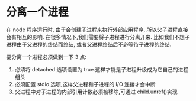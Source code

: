 # 分离一个进程

在 node 程序运行时, 由于会创建子进程来执行外部应用程序, 所以父子进程直接会有相互的影响. 在很多情况下,我们需要将子进程进行分离开来. 比如我们不想子进程由于父进程的终结而终结, 或者父进程终结后不必等待子进程的终结.

要分离一个进程必须做到一下 3 点:

1. 必须将 detached 选项设置为 true.这样才能是子进程升级成为它自己的进程组头
2. 必须配置 stdio 选项,这样父进程和子进程的 I/O 连接才会中断
3. 父进程中对子进程的内部引用计数必须被移除,可通过 child.unref()实现
